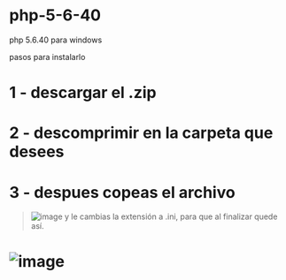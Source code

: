 # php-5-6-40
php 5.6.40 para windows

pasos para instalarlo

# 1 - descargar el .zip
# 2 - descomprimir en la carpeta que desees
# 3 - despues copeas el archivo 
> ![image](https://user-images.githubusercontent.com/75922798/206252716-a2012870-66c2-4fda-9a90-cca03e04fe2e.png) y le cambias la extensión a .ini, para que al finalizar quede así.
# ![image](https://user-images.githubusercontent.com/75922798/206253033-b375a802-faff-4a54-b58f-2e15e5918da5.png)


